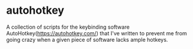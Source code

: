 # autohotkey

A collection of scripts for the keybinding software AutoHotkey(https://autohotkey.com/) that I've written to prevent me from going crazy when a given piece of software lacks ample hotkeys.
